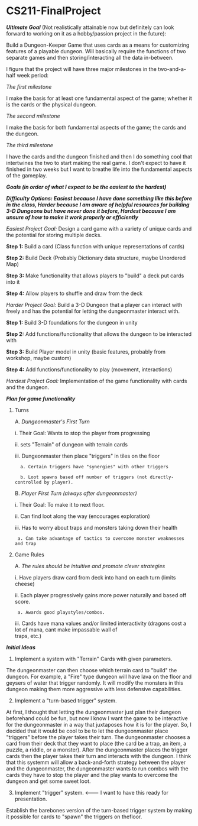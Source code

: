 # CS211-FinalProject

***Ultimate Goal*** (Not realistically attainable now but definitely can look forward to working on it as a hobby/passion project in the future): 

Build a Dungeon-Keeper Game that uses cards as a means for customizing features of a playable dungeon. Will basically require the functions of two separate games and then storing/interacting all the data in-between.

I figure that the project will have three major milestones in the two-and-a-half week period:

*The first milestone* 

I make the basis for at least one fundamental aspect of the game; whether it is the cards or the physical dungeon. 

*The second milestone* 

I make the basis for both fundamental aspects of the game; the cards and the dungeon. 

*The third milestone* 

I have the cards and the dungeon finished and then I do something cool that intertwines the two to start making the real game. I don't expect to have it finished in two weeks but I want to breathe life into the fundamental aspects of the gameplay.

***Goals (in order of what I expect to be the easiest to the hardest)***

***Difficulty Options: Easiest because I have done something like this before in the class, Harder because I am aware of helpful resources for building 3-D Dungeons but have never done it before, Hardest because I am unsure of how to make it work properly or efficiently***

*Easiest Project Goal:* Design a card game with a variety of unique cards and the potential for storing multiple decks.

**Step 1:** Build a card (Class function with unique representations of cards)

**Step 2:** Build Deck (Probably Dictionary data structure, maybe Unordered Map)

**Step 3:** Make functionality that allows players to "build" a deck put cards into it

**Step 4:** Allow players to shuffle and draw from the deck

*Harder Project Goal:* Build a 3-D Dungeon that a player can interact with freely and has the potential for letting the dungeonmaster interact with. 

**Step 1:** Build 3-D foundations for the dungeon in unity

**Step 2:** Add functions/functionality that allows the dungeon to be interacted with

**Step 3:** Build Player model in unity (basic features, probably from workshop, maybe custom)

**Step 4:** Add functions/functionality to play (movement, interactions)

*Hardest Project Goal:* Implementation of the game functionality with cards and the dungeon.

***Plan for game functionality***

1. Turns

    A. *Dungeonmaster's First Turn*
  
      i. Their Goal: Wants to stop the player from progressing
    
      ii. sets "Terrain" of dungeon with terrain cards
    
      iii. Dungeonmaster then place "triggers" in tiles on the floor
    
         a. Certain triggers have "synergies" with other triggers
      
         b. Loot spawns based off number of triggers (not directly-controlled by player).
      
    B. *Player First Turn (always after dungeonmaster)*
  
      i. Their Goal: To make it to next floor.
    
      ii. Can find loot along the way (encourages exploration)
    
      iii. Has to worry about traps and monsters taking down their health
    
        a. Can take advantage of tactics to overcome monster weaknesses and trap 
      
2. Game Rules

    A. *The rules should be intuitive and promote clever strategies*
  
      i. Have players draw card from deck into hand on each turn (limits cheese)
    
      ii. Each player progressively gains more power naturally and based off score.
    
        a. Awards good playstyles/combos.
      
      iii. Cards have mana values and/or limited interactivity (dragons cost a lot of mana, cant make impassable wall of     
           traps, etc.)
        
***Initial Ideas*** 

1. Implement a system with "Terrain" Cards with given parameters. 

The dungeonmaster can then choose which terrain card to "build" the dungeon. For example, a "Fire" type dungeon will have lava on the floor and geysers of water that trigger randomly. It will modify the monsters in this dungeon making them more aggressive with less defensive capabilities.

2. Implement a "turn-based trigger" system. 

At first, I thought that letting the dungeonmaster just plan their dungeon beforehand could be fun, but now I know I want the game to be interactive for the dungeonmaster in a way that juxtaposes how it is for the player. So, I decided that it would be cool to be to let the dungeonmaster place "triggers" before the player takes their turn. The dungeonmaster chooses a card from their deck that they want to place (the card be a trap, an item, a puzzle, a riddle, or a monster). After the dungeonmaster places the trigger cards then the player takes their turn and interacts with the dungeon. I think that this systemm will allow a back-and-forth strategy between the player and the dungeonmaster, the dungeonmaster wants to run combos with the cards they have to stop the player and the play wants to overcome the dungeon and get some sweet loot.

3. Implement "trigger" system. <--- I want to have this ready for presentation.

Establish the barebones version of the turn-based trigger system by making it possible for cards to "spawn" the triggers on thefloor.
